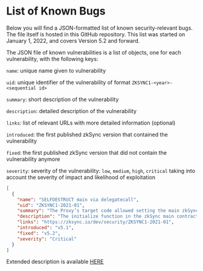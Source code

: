 # List of Known Bugs

Below you will find a JSON-formatted list of known security-relevant bugs. The file itself is hosted in this GitHub
repository. This list was started on January 1, 2022, and covers Version 5.2 and forward.

The JSON file of known vulnerabilities is a list of objects, one for each vulnerability, with the following keys:

`name`: unique name given to vulnerability

`uid`: unique identifier of the vulnerability of format `ZKSYNC1-<year>-<sequential id>`

`summary`: short description of the vulnerability

`description`: detailed description of the vulnerability

`links`: list of relevant URLs with more detailed information (optional)

`introduced`: the first published zkSync version that contained the vulnerability

`fixed`: the first published zkSync version that did not contain the vulnerability anymore

`severity`: severity of the vulnerability: `low`, `medium`, `high`, `critical` taking into account the severity of
impact and likelihood of exploitation

```json
[
  {
    "name": "SELFDESTRUCT main via delegatecall",
    "uid": "ZKSYNC1-2021-01",
    "summary": "The Proxy’s target code allowed setting the main zkSync contract to SELFDESTRUCT, resulting in a freeze of user funds.",
    "description": "The initialize function in the zkSync main contract could be called on the target contract with any parameters at any time, allowing anyone to set additionalZkSync in the target contract storage to any address. If the attacker sets additionalZkSync to an address that would execute the SELFDESTRUCT opcode on any entry, and then call any function on the zkSync main contract that uses logic from additionalZkSync via delegatecall, the main zkSync target contract could have been destroyed and all funds would have been frozen. Funds could not be stolen because the Proxy contract owns the rollup assets and it did not contain a vulnerability, only the code of the Proxy’s target.",
    "links": "https://zksync.io/dev/security/ZKSYNC1-2021-01",
    "introduced": "v5.1",
    "fixed": "v5.2",
    "severity": "Critical"
  }
]
```

Extended description is available [HERE](./ZKSYNC1-2021-01.md)
